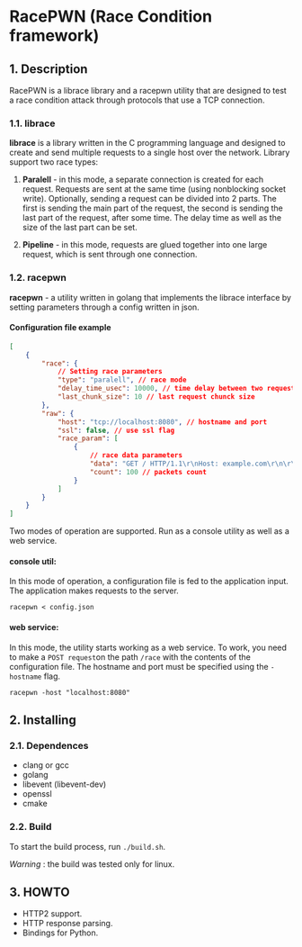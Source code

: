 # RacePWN (Race Condition framework)

## 1. Description

RacePWN is a librace library and a racepwn utility that are designed to test a race condition attack through protocols that use a TCP connection.

### 1.1. librace

**librace** is a library written in the C programming language and designed to create and send multiple requests to a single host over the network.
Library support two race types:

1. **Paralell** - in this mode, a separate connection is created for each request. Requests are sent at the same time (using nonblocking socket write). Optionally, sending a request can be divided into 2 parts. The first is sending the main part of the request, the second is sending the last part of the request, after some time. The delay time as well as the size of the last part can be set.

2. **Pipeline** - in this mode, requests are glued together into one large request, which is sent through one connection.

### 1.2. racepwn

**racepwn** - a utility written in golang that implements the librace interface by setting parameters through a config written in json.

#### Configuration file example

```json
[
    {
        "race": {
            // Setting race parameters
            "type": "paralell", // race mode
            "delay_time_usec": 10000, // time delay between two request parts
            "last_chunk_size": 10 // last request chunck size
        },
        "raw": {
            "host": "tcp://localhost:8080", // hostname and port
            "ssl": false, // use ssl flag
            "race_param": [
                {
                    // race data parameters
                    "data": "GET / HTTP/1.1\r\nHost: example.com\r\n\r\n", // response body
                    "count": 100 // packets count
                }
            ]
        }
    }
]
```

Two modes of operation are supported. Run as a console utility as well as a web service.

#### **console util:**

In this mode of operation, a configuration file is fed to the application input. The application makes requests to the server.

```
racepwn < config.json
```

#### **web service**:

In this mode, the utility starts working as a web service. To work, you need to make a `POST request`on the path `/race` with the contents of the configuration file.
The hostname and port must be specified using the `-hostname` flag.

```
racepwn -host "localhost:8080"
```

## 2. Installing

### 2.1. Dependences

-   clang or gcc
-   golang
-   libevent (libevent-dev)
-   openssl
-   cmake

### 2.2. Build

To start the build process, run `./build.sh`.

_Warning_ : the build was tested only for linux.

## 3. HOWTO

-   HTTP2 support.
-   HTTP response parsing.
-   Bindings for Python.
